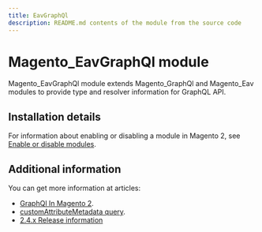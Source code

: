 ```yaml
---
title: EavGraphQl
description: README.md contents of the module from the source code
---
```


# Magento_EavGraphQl module

Magento_EavGraphQl module extends Magento_GraphQl and Magento_Eav modules to provide type and resolver information for GraphQL API.

## Installation details

For information about enabling or disabling a module in Magento 2, see [Enable or disable modules](https://devdocs.magento.com/guides/v2.4/install-gde/install/cli/install-cli-subcommands-enable.html).

## Additional information

You can get more information at articles:

- [GraphQl In Magento 2](https://devdocs.magento.com/guides/v2.4/graphql).
- [customAttributeMetadata query](https://devdocs.magento.com/guides/v2.4/graphql/queries/custom-attribute-metadata.html).
- [2.4.x Release information](https://devdocs.magento.com/guides/v2.4/release-notes/bk-release-notes.html)

